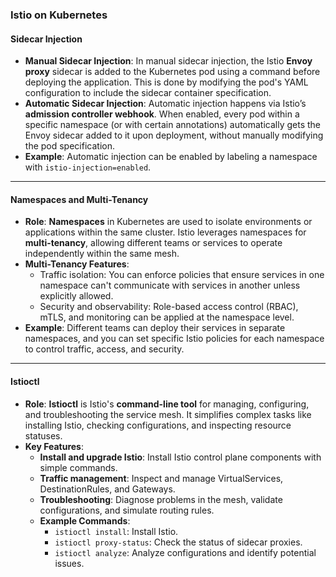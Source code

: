 ### Istio on Kubernetes

#### Sidecar Injection

- **Manual Sidecar Injection**: In manual sidecar injection, the Istio **Envoy proxy** sidecar is added to the Kubernetes pod using a command before deploying the application. This is done by modifying the pod's YAML configuration to include the sidecar container specification.
- **Automatic Sidecar Injection**: Automatic injection happens via Istio’s **admission controller webhook**. When enabled, every pod within a specific namespace (or with certain annotations) automatically gets the Envoy sidecar added to it upon deployment, without manually modifying the pod specification.
- **Example**: Automatic injection can be enabled by labeling a namespace with `istio-injection=enabled`.

---

#### Namespaces and Multi-Tenancy

- **Role**: **Namespaces** in Kubernetes are used to isolate environments or applications within the same cluster. Istio leverages namespaces for **multi-tenancy**, allowing different teams or services to operate independently within the same mesh.
- **Multi-Tenancy Features**: 
  - Traffic isolation: You can enforce policies that ensure services in one namespace can't communicate with services in another unless explicitly allowed.
  - Security and observability: Role-based access control (RBAC), mTLS, and monitoring can be applied at the namespace level.
- **Example**: Different teams can deploy their services in separate namespaces, and you can set specific Istio policies for each namespace to control traffic, access, and security.

---

#### Istioctl

- **Role**: **Istioctl** is Istio's **command-line tool** for managing, configuring, and troubleshooting the service mesh. It simplifies complex tasks like installing Istio, checking configurations, and inspecting resource statuses.
- **Key Features**:
  - **Install and upgrade Istio**: Install Istio control plane components with simple commands.
  - **Traffic management**: Inspect and manage VirtualServices, DestinationRules, and Gateways.
  - **Troubleshooting**: Diagnose problems in the mesh, validate configurations, and simulate routing rules.
  - **Example Commands**:
    - `istioctl install`: Install Istio.
    - `istioctl proxy-status`: Check the status of sidecar proxies.
    - `istioctl analyze`: Analyze configurations and identify potential issues.

